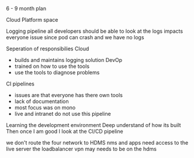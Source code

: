 6 - 9 month plan

Cloud Platform space

Logging pipeline
  all developers should be able to look at the logs
  impacts everyone 
  issue since pod can crash and we have no logs
  
Seperation of responsibilies
Cloud
- builds and maintains logging solution
DevOp
- trained on how to use the tools
- use the tools to diagnose problems

CI pipelines
- issues are that everyone has there own tools
- lack of documentation
- most focus was on mono
- live and intranet do not use this pipeline

Learning the development environment
Deep understand of how its built
Then once I am good I look at the CI/CD pipeline

we don't route the four network to HDMS
nms and apps need access to the live server
the loadbalancer
vpn may needs to be on the hdms

